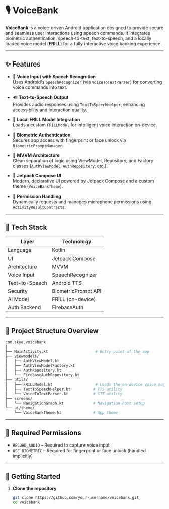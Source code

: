 # 🎙️ VoiceBank

**VoiceBank** is a voice-driven Android application designed to provide secure and seamless user interactions using speech commands. It integrates biometric authentication, speech-to-text, text-to-speech, and a locally loaded voice model (**FRILL**) for a fully interactive voice banking experience.

---

## ✨ Features

- 🎤 **Voice Input with Speech Recognition**  
  Uses Android's `SpeechRecognizer` (via `VoiceToTextParser`) for converting voice commands into text.

- 🔊 **Text-to-Speech Output**  
  Provides audio responses using `TextToSpeechHelper`, enhancing accessibility and interaction quality.

- 🧠 **Local FRILL Model Integration**  
  Loads a custom `FRILLModel` for intelligent voice interaction on-device.

- 🔐 **Biometric Authentication**  
  Secures app access with fingerprint or face unlock via `BiometricPromptManager`.

- 🔁 **MVVM Architecture**  
  Clean separation of logic using ViewModel, Repository, and Factory classes (`AuthViewModel`, `AuthRepository`, etc.).

- 🎨 **Jetpack Compose UI**  
  Modern, declarative UI powered by Jetpack Compose and a custom theme (`VoiceBankTheme`).

- 📱 **Permission Handling**  
  Dynamically requests and manages microphone permissions using `ActivityResultContracts`.

---

## 🧱 Tech Stack

| Layer         | Technology          |
|---------------|---------------------|
| Language       | Kotlin              |
| UI             | Jetpack Compose     |
| Architecture   | MVVM                |
| Voice Input    | SpeechRecognizer    |
| Text-to-Speech | Android TTS         |
| Security       | BiometricPrompt API |
| AI Model       | FRILL (on-device)   |
| Auth Backend   | FirebaseAuth        |

---

## 📂 Project Structure Overview

```bash
com.skye.voicebank
│
├── MainActivity.kt                     # Entry point of the app
├── viewmodels/
│   ├── AuthViewModel.kt
│   ├── AuthViewModelFactory.kt
│   ├── AuthRepository.kt
│   └── FirebaseAuthRepository.kt
├── utils/
│   ├── FRILLModel.kt                   # Loads the on-device voice model
│   ├── TextToSpeechHelper.kt          # TTS utility
│   └── VoiceToTextParser.kt           # STT utility
├── screens/
│   └── NavigationGraph.kt             # Navigation host setup
└── ui/theme/
    └── VoiceBankTheme.kt              # App theme
```

---

## 🔐 Required Permissions

- `RECORD_AUDIO` – Required to capture voice input
- `USE_BIOMETRIC` – Required for fingerprint or face unlock (handled implicitly)

---

## 🚀 Getting Started

1. **Clone the repository**  
   ```bash
   git clone https://github.com/your-username/voicebank.git
   cd voicebank
